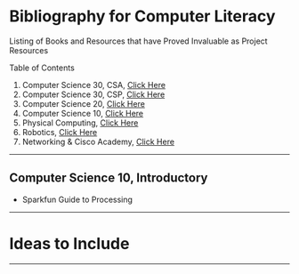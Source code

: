 # Bibliography for Computer Literacy
Listing of Books and Resources that have Proved Invaluable as Project Resources

Table of Contents
1. Computer Science 30, CSA, <a href="">Click Here</a>
2. Computer Science 30, CSP, <a href="">Click Here</a>
3. Computer Science 20, <a href="">Click Here</a>
4. Computer Science 10, <a href="">Click Here</a>
5. Physical Computing, <a href="">Click Here</a>
6. Robotics, <a href="">Click Here</a>
7. Networking & Cisco Academy, <a href="">Click Here</a>

---

## Computer Science 10, Introductory
- Sparkfun Guide to Processing


---

# Ideas to Include


---
